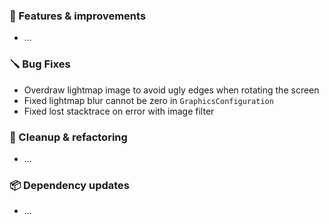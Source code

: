 ### 🚀 Features & improvements

- ...

### 🪛 Bug Fixes

- Overdraw lightmap image to avoid ugly edges when rotating the screen
- Fixed lightmap blur cannot be zero in `GraphicsConfiguration`
- Fixed lost stacktrace on error with image filter

### 🧽 Cleanup & refactoring

- ...

### 📦 Dependency updates

- ...